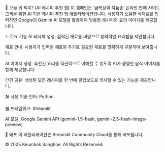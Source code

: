 🥗 오늘 뭐 먹지? (AI 레시피 추천 앱)
이 캠페인은 '금복상회 치품송' 온라인 판매 사이트 고객을 위한 AI 기반 레시피 추천 웹 애플리케이션입니다. 사용자가 보유한 식재료를 입력하면 Google의 Gemini AI 모델을 활용하여 맞춤형 레시피와 요리 이미지를 제공합니다.

✨ 주요 기능
AI 레시피 생성: 입력된 재료를 바탕으로 창의적인 요리법을 제안합니다.

재료 안내: 사용자가 입력한 재료와 추가로 필요한 재료를 명확하게 구분하여 보여줍니다.

AI 이미지 생성: 추천된 요리를 직관적으로 이해할 수 있도록 AI가 생성한 음식 이미지를 함께 제공합니다.

간편 공유: 생성된 모든 레시피를 한 번에 클립보드로 복사할 수 있는 기능을 제공합니다.

🛠️ 사용 기술
언어: Python

웹 프레임워크: Streamlit

AI 모델: Google Gemini API (gemini-1.5-flash, gemini-2.5-flash-image-preview)

🚀 배포
이 애플리케이션은 Streamlit Community Cloud를 통해 배포됩니다.

© 2025 Keumbok Sanghoe. All Rights Reserved.
